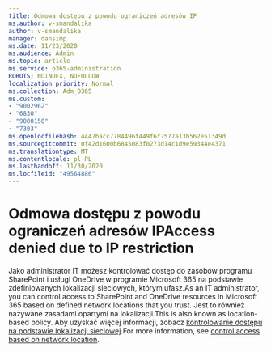 ```yaml
---
title: Odmowa dostępu z powodu ograniczeń adresów IP
ms.author: v-smandalika
author: v-smandalika
manager: dansimp
ms.date: 11/23/2020
ms.audience: Admin
ms.topic: article
ms.service: o365-administration
ROBOTS: NOINDEX, NOFOLLOW
localization_priority: Normal
ms.collection: Adm_O365
ms.custom:
- "9002962"
- "6830"
- "9000150"
- "7303"
ms.openlocfilehash: 4447bacc7784496f449f6f7577a13b562e51349d
ms.sourcegitcommit: 0f42d1600b6845083f0273d14c1d9e59344e4371
ms.translationtype: MT
ms.contentlocale: pl-PL
ms.lasthandoff: 11/30/2020
ms.locfileid: "49564886"
---
```

# <a name="access-denied-due-to-ip-restriction"></a><span data-ttu-id="c3ad2-102">Odmowa dostępu z powodu ograniczeń adresów IP</span><span class="sxs-lookup"><span data-stu-id="c3ad2-102">Access denied due to IP restriction</span></span>

<span data-ttu-id="c3ad2-103">Jako administrator IT możesz kontrolować dostęp do zasobów programu SharePoint i usługi OneDrive w programie Microsoft 365 na podstawie zdefiniowanych lokalizacji sieciowych, którym ufasz.</span><span class="sxs-lookup"><span data-stu-id="c3ad2-103">As an IT administrator, you can control access to SharePoint and OneDrive resources in Microsoft 365 based on defined network locations that you trust.</span></span> <span data-ttu-id="c3ad2-104">Jest to również nazywane zasadami opartymi na lokalizacji.</span><span class="sxs-lookup"><span data-stu-id="c3ad2-104">This is also known as location-based policy.</span></span> <span data-ttu-id="c3ad2-105">Aby uzyskać więcej informacji, zobacz [kontrolowanie dostępu na podstawie lokalizacji sieciowej](https://docs.microsoft.com/sharepoint/control-access-based-on-network-location).</span><span class="sxs-lookup"><span data-stu-id="c3ad2-105">For more information, see [control access based on network location](https://docs.microsoft.com/sharepoint/control-access-based-on-network-location).</span></span>

